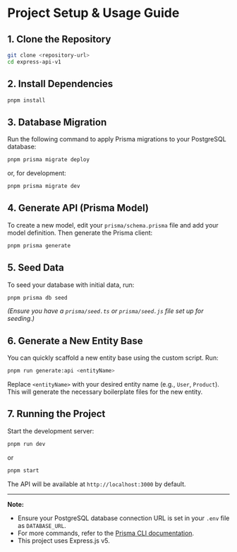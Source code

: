 # Project Setup & Usage Guide

## 1. Clone the Repository

```bash
git clone <repository-url>
cd express-api-v1
```

## 2. Install Dependencies

```bash
pnpm install
```

## 3. Database Migration

Run the following command to apply Prisma migrations to your PostgreSQL database:

```bash
pnpm prisma migrate deploy
```

or, for development:

```bash
pnpm prisma migrate dev
```

## 4. Generate API (Prisma Model)

To create a new model, edit your `prisma/schema.prisma` file and add your model definition. Then generate the Prisma client:

```bash
pnpm prisma generate
```

## 5. Seed Data

To seed your database with initial data, run:

```bash
pnpm prisma db seed
```

_(Ensure you have a `prisma/seed.ts` or `prisma/seed.js` file set up for seeding.)_

## 6. Generate a New Entity Base

You can quickly scaffold a new entity base using the custom script. Run:

```bash
pnpm run generate:api <entityName>
```

Replace `<entityName>` with your desired entity name (e.g., `User`, `Product`). This will generate the necessary boilerplate files for the new entity.

## 7. Running the Project

Start the development server:

```bash
pnpm run dev
```

or

```bash
pnpm start
```

The API will be available at `http://localhost:3000` by default.

---

**Note:**

-  Ensure your PostgreSQL database connection URL is set in your `.env` file as `DATABASE_URL`.
-  For more commands, refer to the [Prisma CLI documentation](https://www.prisma.io/docs/reference/api-reference/command-reference).
-  This project uses Express.js v5.
